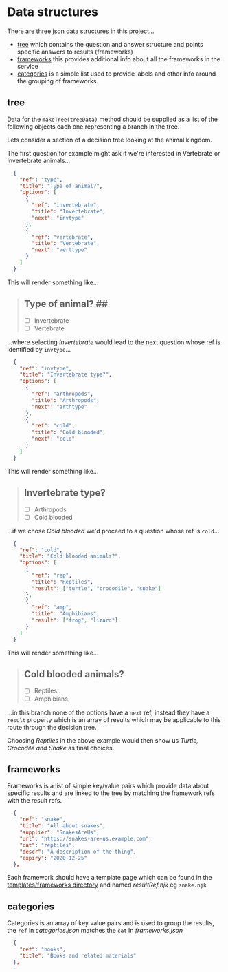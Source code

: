 # Data structures #

There are three json data structures in this project...

- [tree](#tree) which contains the question and answer structure and points specific answers to results (frameworks)
- [frameworks](#frameworks) this provides additional info about all the frameworks in the service
- [categories](#categories) is a simple list used to provide labels and other info around the grouping of frameworks.

## tree ##

Data for the `makeTree(treeData)` method should be supplied as a list of the following objects each one representing a branch in the tree.

Lets consider a section of a decision tree looking at the animal kingdom.

The first question for example might ask if we're interested in Vertebrate or Invertebrate animals...

```json
  {
    "ref": "type",
    "title": "Type of animal?",
    "options": [
      { 
        "ref": "invertebrate",
        "title": "Invertebrate",
        "next": "invtype"
      },
      { 
        "ref": "vertebrate",
        "title": "Vertebrate",
        "next": "verttype"
      }
    ]
  }
```

This will render something like...

>  ## Type of animal? ##
>
>  - [ ] Invertebrate
>  - [ ] Vertebrate


...where selecting *Invertebrate* would lead to the next question whose ref is identified by `invtype`...

```json
  {
    "ref": "invtype",
    "title": "Invertebrate type?",
    "options": [
      {
        "ref": "arthropods",
        "title": "Arthropods",
        "next": "arthtype"
      },
      {
        "ref": "cold",
        "title": "Cold blooded",
        "next": "cold"
      }
    ]
  }
```

This will render something like...

>  ## Invertebrate type? ##
>
>  - [ ] Arthropods
>  - [ ] Cold blooded

...if we chose *Cold blooded* we'd proceed to a question whose ref is `cold`...

```json
  {
    "ref": "cold",
    "title": "Cold blooded animals?",
    "options": [
      {
        "ref": "rep",
        "title": "Reptiles",
        "result": ["turtle", "crocodile", "snake"]
      },
      {
        "ref": "amp",
        "title": "Amphibians",
        "result": ["frog", "lizard"]
      }
    ]
  }
```

This will render something like...

>  ## Cold blooded animals? ##
>
>  - [ ] Reptiles
>  - [ ] Amphibians

...in this branch none of the options have a `next` ref, instead they have a `result` property which is an array of results which may be applicable to this route through the decision tree.

Choosing *Reptiles* in the above example would then show us *Turtle, Crocodile and Snake* as final choices.


## frameworks ##

Frameworks is a list of simple key/value pairs which provide data about specific results and are linked to the tree by matching the framework refs with the result refs.

```json
  {
    "ref": "snake",
    "title": "All about snakes",
    "supplier": "SnakesAreUs",
    "url": "https://snakes-are-us.example.com",
    "cat": "reptiles",
    "descr": "A description of the thing",
    "expiry": "2020-12-25"
  },
```

Each framework should have a template page which can be found in the [templates/frameworks directory](../templates/frameworks) and named *resultRef.njk* eg `snake.njk`


## categories ##

Categories is an array of key value pairs and is used to group the results, the `ref` in *categories.json* matches the `cat` in *frameworks.json*

```json
  {
    "ref": "books",
    "title": "Books and related materials"
  },
````